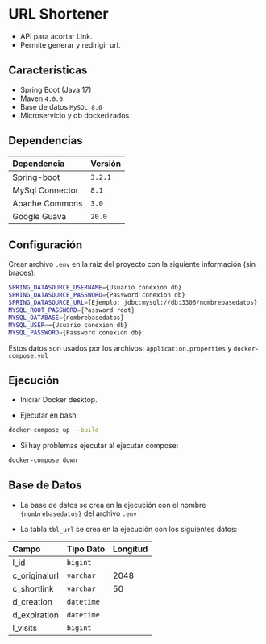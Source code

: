 
# URL Shortener

- API para acortar Link.
- Permite generar y redirigir url.

## Características

- Spring Boot (Java 17)
- Maven `4.0.0`
- Base de datos `MySQL 8.0`
- Microservicio y db dockerizados


## Dependencias

| Dependencia     | Versión  |
|:----------------|:---------|
| Spring-boot     | `3.2.1`  |
| MySql Connector | `8.1`    |
| Apache Commons  | `3.0`    |
| Google Guava    | `20.0`   |


## Configuración

Crear archivo `.env` en la raiz del proyecto con la siguiente información (sin braces):
```bash
SPRING_DATASOURCE_USERNAME={Usuario conexion db}
SPRING_DATASOURCE_PASSWORD={Password conexion db}
SPRING_DATASOURCE_URL={Ejemplo: jdbc:mysql://db:3306/nombrebasedatos}
MYSQL_ROOT_PASSWORD={Password root}
MYSQL_DATABASE={nombrebasedatos}
MYSQL_USER=={Usuario conexion db}
MYSQL_PASSWORD={Password conexion db}
```
Estos datos son usados por los archivos: `application.properties` y `docker-compose.yml` 

## Ejecución

- Iniciar Docker desktop.


- Ejecutar en bash:
```bash
docker-compose up --build
```
- Si hay problemas ejecutar al ejecutar compose:
```bash
docker-compose down
```

## Base de Datos
- La base de datos se crea en la ejecución con el nombre `{nombrebasedatos}` del archivo `.env`
 
- La tabla `tbl_url` se crea en la ejecución con los siguientes datos:

| Campo         | Tipo Dato  | Longitud |
|:--------------|:-----------|:----------|
| l_id          | `bigint`   |
| c_originalurl | `varchar`  | 2048 |
| c_shortlink   | `varchar`  | 50 |
| d_creation    | `datetime` |
| d_expiration  | `datetime` |
| l_visits      | `bigint`   |
